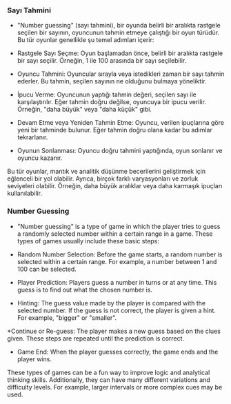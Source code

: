 ### Sayı Tahmini
* "Number guessing" (sayı tahmini), bir oyunda belirli bir aralıkta rastgele seçilen bir sayının, oyuncunun tahmin etmeye çalıştığı bir oyun türüdür. Bu tür oyunlar genellikle şu temel adımları içerir:

* Rastgele Sayı Seçme: Oyun başlamadan önce, belirli bir aralıkta rastgele bir sayı seçilir. Örneğin, 1 ile 100 arasında bir sayı seçilebilir.

* Oyuncu Tahmini: Oyuncular sırayla veya istedikleri zaman bir sayı tahmin ederler. Bu tahmin, seçilen sayının ne olduğunu bulmaya yöneliktir.

* İpucu Verme: Oyuncunun yaptığı tahmin değeri, seçilen sayı ile karşılaştırılır. Eğer tahmin doğru değilse, oyuncuya bir ipucu verilir. Örneğin, "daha büyük" veya "daha küçük" gibi.

* Devam Etme veya Yeniden Tahmin Etme: Oyuncu, verilen ipuçlarına göre yeni bir tahminde bulunur. Eğer tahmin doğru olana kadar bu adımlar tekrarlanır.

* Oyunun Sonlanması: Oyuncu doğru tahmini yaptığında, oyun sonlanır ve oyuncu kazanır.

Bu tür oyunlar, mantık ve analitik düşünme becerilerini geliştirmek için eğlenceli bir yol olabilir. Ayrıca, birçok farklı varyasyonları ve zorluk seviyeleri olabilir. Örneğin, daha büyük aralıklar veya daha karmaşık ipuçları kullanılabilir.


### Number Guessing
* "Number guessing" is a type of game in which the player tries to guess a randomly selected number within a certain range in a game. These types of games usually include these basic steps:

* Random Number Selection: Before the game starts, a random number is selected within a certain range. For example, a number between 1 and 100 can be selected.

* Player Prediction: Players guess a number in turns or at any time. This guess is to find out what the chosen number is.

* Hinting: The guess value made by the player is compared with the selected number. If the guess is not correct, the player is given a hint. For example, "bigger" or "smaller".

*Continue or Re-guess: The player makes a new guess based on the clues given. These steps are repeated until the prediction is correct.

* Game End: When the player guesses correctly, the game ends and the player wins.

These types of games can be a fun way to improve logic and analytical thinking skills. Additionally, they can have many different variations and difficulty levels. For example, larger intervals or more complex cues may be used.
